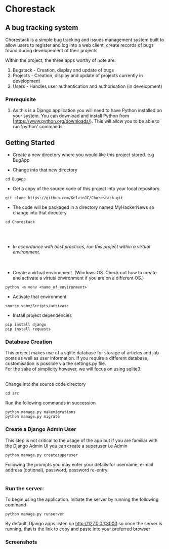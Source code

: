 # Chorestack

## A bug tracking system


Chorestack is a simple bug tracking and issues management system built to allow users to register and log into a web client, create records of bugs found during developement of their projects 


Within the project, the three apps worthy of note are:
1. Bugstack - Creation, display and update of bugs  
2. Projects - Creation, display and update of projects currently in development  
3. Users - Handles user authentication and authorisation (in development)

### Prerequisite
1. As this is a Django application you will need to have Python installed on your system. You can download and install Python from 
[https://www.python.org/downloads/). This will allow you to be able to run 'python' commands.


## Getting Started
* Create a new directory where you would like this project stored. e.g BugApp

* Change into that new directory

```
cd BugApp
```

* Get a copy of the source code of this project into your local repository.

```
git clone https://github.com/KelvinJC/Chorestack.git
```

* The code will be packaged in a directory named MyHackerNews so change into that directory

```
cd Chorestack
```

<br><br>
* *In accordance with best practices, run this project within a virtual environment.*<br>
<br><br>

* Create a virtual environment. (Windows OS. Check out how to create and activate a virtual environment if you are on a different OS.)

```
python -m venv <name_of_environment> 
```

* Activate that environment

```
source venv/Scripts/activate 
```

* Install project dependencies

```
pip install django
pip install requests
```


### Database Creation

This project makes use of a sqlite database for storage of articles and job posts as well as user information. If you require a different database, customisation is possible via the settings.py file. <br>
For the sake of simplicity however, we will focus on using sqlite3. <br><br>


Change into the source code directory

```
cd src 
```

Run the following commands in succession

```
python manage.py makemigrations
python manage.py migrate
```


### Create a Django Admin User
This step is not critical to the usage of the app but if you are familiar with the Django Admin UI you can create a superuser i.e Admin

```
python manage.py createsuperuser 
```

Following the prompts you may enter your details for username, e-mail address (optional), password, password re-entry. <br><br>



### Run the server:

To begin using the application. Initiate the server by running the following command

``` 
python manage.py runserver 
```

By default, Django apps listen on http://127.0.0.1:8000 so once the server is running, that is the link to copy and paste into your preferred browser


### Screenshots

